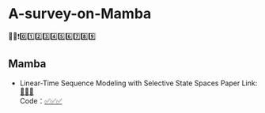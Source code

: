 # A-survey-on-Mamba
📄✅❗️0️⃣1️⃣2️⃣3️⃣4️⃣5️⃣6️⃣7️⃣8️⃣9️⃣
## Mamba
- Linear-Time Sequence Modeling with Selective State Spaces
Paper Link: [📄📄📄](https://arxiv.org/ftp/arxiv/papers/2312/2312.00752.pdf) <br>Code：[✅✅✅](https://github.com/state-spaces/mamba)
